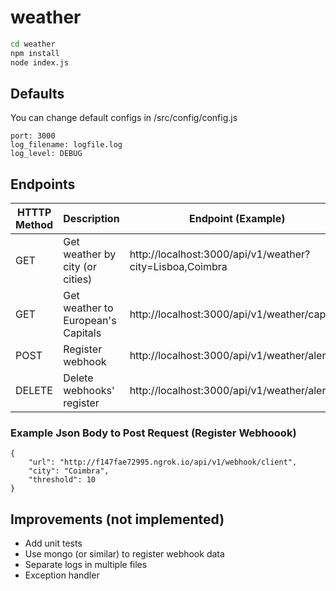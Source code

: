 # weather

```sh
cd weather
npm install
node index.js
```

## Defaults

You can change default configs in /src/config/config.js
```
port: 3000
log_filename: logfile.log
log_level: DEBUG
```


## Endpoints

| HTTTP Method | Description | Endpoint (Example) |
| ------ | ------ | ------ |
| GET | Get weather by city (or cities) | http://localhost:3000/api/v1/weather?city=Lisboa,Coimbra |
| GET | Get weather to European's Capitals | http://localhost:3000/api/v1/weather/capitals |
| POST | Register webhook | http://localhost:3000/api/v1/weather/alert |
| DELETE | Delete webhooks' register | http://localhost:3000/api/v1/weather/alert |


### Example Json Body to Post Request (Register Webhoook)
```
{
	"url": "http://f147fae72995.ngrok.io/api/v1/webhook/client",
	"city": "Coimbra",
	"threshold": 10
}
```

## Improvements (not implemented)
- Add unit tests
- Use mongo (or similar) to register webhook data
- Separate logs in multiple files
- Exception handler
